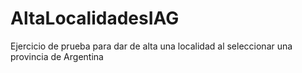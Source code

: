 # AltaLocalidadesIAG
Ejercicio de prueba para dar de alta una localidad al seleccionar una provincia de Argentina
